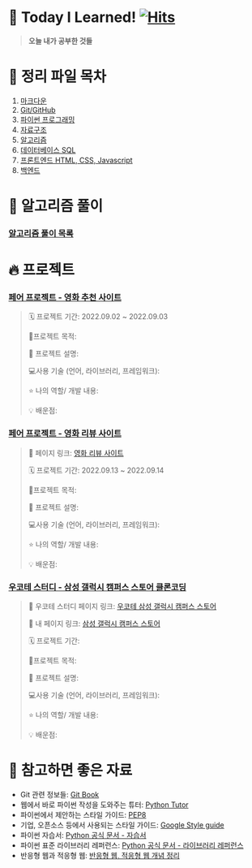 # 📝 Today I Learned! [![Hits](https://hits.seeyoufarm.com/api/count/incr/badge.svg?url=https%3A%2F%2Fgithub.com%2Fpsun0610&count_bg=%23FFACC5&title_bg=%2338B2D2C7&icon=&icon_color=%23E7E7E7&title=TIL&edge_flat=false)](https://hits.seeyoufarm.com)

> **오늘 내가 공부한 것들**

# 📁 정리 파일 목차
1. [마크다운](https://github.com/psun0610/TIL/tree/master/01_Markdown)
2. [Git/GitHub](https://github.com/psun0610/TIL/tree/master/02_Git)
3. [파이썬 프로그래밍](https://github.com/psun0610/TIL/tree/master/03_Python)
4. [자료구조](https://github.com/psun0610/TIL/tree/master/04_DataStructure)
5. [알고리즘](https://github.com/psun0610/TIL/tree/master/05_Algorithm)
6. [데이터베이스 SQL](https://github.com/psun0610/TIL/tree/master/06_Database)
7. [프론트엔드 HTML, CSS, Javascript](https://github.com/psun0610/TIL/tree/master/07_Web)
8. [백엔드]()



# 🌸 알고리즘 풀이

### [알고리즘 풀이 목록](https://github.com/psun0610/Algorithm)



# 🔥 프로젝트

### [페어 프로젝트 - 영화 추천 사이트](https://github.com/psun0610/TeamProject_Movie)

> 🗓 프로젝트 기간: 2022.09.02 ~ 2022.09.03
>
> 🚩프로젝트 목적:
>
> 🧾 프로젝트 설명:
>
> 💻사용 기술 (언어, 라이브러리, 프레임워크):
>
> ⭐ 나의 역할/ 개발 내용:
>
> 💡 배운점:



### [페어 프로젝트 - 영화 리뷰 사이트](https://github.com/psun0610/TeamProject_Movie2)
> 📌 페이지 링크: [영화 리뷰 사이트](https://psun0610.github.io/TeamProject_Movie2/)
>
> 🗓 프로젝트 기간: 2022.09.13 ~ 2022.09.14
>
> 🚩프로젝트 목적:
>
> 🧾 프로젝트 설명:
>
> 💻사용 기술 (언어, 라이브러리, 프레임워크):
>
> ⭐ 나의 역할/ 개발 내용:
>
> 💡 배운점:

### [우코테 스터디 - 삼성 갤럭시 캠퍼스 스토어 클론코딩](https://github.com/psun0610/SamsungGalaxyCampus)

> 📌 우코테 스터디 페이지 링크: [우코테 삼성 갤럭시 캠퍼스 스토어](https://w00ye0l.github.io/SamsungGalaxyCampus/)
>
> 📌 내 페이지 링크: [삼성 갤럭시 캠퍼스 스토어](https://w00ye0l.github.io/SamsungGalaxyCampus/%EB%B0%95%EC%84%A0%EC%98%81/index.html)
>
> 🗓 프로젝트 기간:
>
> 🚩프로젝트 목적:
>
> 🧾 프로젝트 설명:
>
> 💻사용 기술 (언어, 라이브러리, 프레임워크):
>
> ⭐ 나의 역할/ 개발 내용:
>
> 💡 배운점:




# 🧷 참고하면 좋은 자료

- Git 관련 정보들: [Git Book](https://git-scm.com/book/ko/v2)
- 웹에서 바로 파이썬 작성을 도와주는 튜터: [Python Tutor](https://pythontutor.com/)
- 파이썬에서 제안하는 스타일 가이드: [PEP8](https://www.python.org/dev/peps/pep-0008/) 
- 기업, 오픈소스 등에서 사용되는 스타일 가이드: [Google Style guide](https://google.github.io/styleguide/pyguide.html)
- 파이썬 자습서: [Python 공식 문서 - 자습서](https://docs.python.org/ko/3/tutorial/index.html)
- 파이썬 표준 라이브러리 레퍼런스: [Python 공식 문서 - 라이브러리 레퍼런스](https://docs.python.org/ko/3/library/index.html)
- 반응형 웹과 적응형 웹: [반응형 웹, 적응형 웹 개념 정리](https://velog.io/@bityoungjae/%EB%B7%B0%ED%8F%AC%ED%8A%B8%EB%B6%80%ED%84%B0-%EB%B0%98%EC%9D%91%ED%98%95-%EC%9B%B9%EA%B9%8C%EC%A7%80-%EA%B0%9C%EB%85%90%EC%A0%95%EB%A6%AC)

